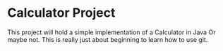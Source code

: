 # Calculator Project
This project will hold a simple implementation of a Calculator in Java
Or maybe not.  This is really just about beginning to learn how to use git.